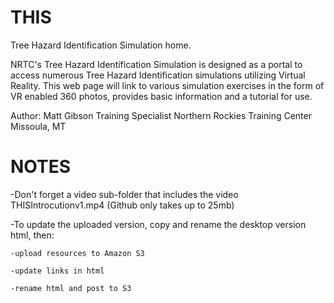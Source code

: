 # THIS
Tree Hazard Identification Simulation home.

NRTC's Tree Hazard Identification Simulation is designed as a portal to access
numerous Tree Hazard Identification simulations utilizing Virtual Reality.
This web page will link to various simulation exercises in the form of VR enabled 360
photos, provides basic information and a tutorial for use.

Author: Matt Gibson
		Training Specialist
		Northern Rockies Training Center
		Missoula, MT

# NOTES
-Don't forget a video sub-folder that includes the video THISIntrocutionv1.mp4 (Github only takes up to 25mb)

-To update the uploaded version, copy and rename the desktop version html, then:
	
	-upload resources to Amazon S3
	
	-update links in html
	
	-rename html and post to S3
